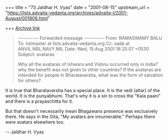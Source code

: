 +++
title = "73 Jaldhar H. Vyas"
date = "2001-08-15"
upstream_url = "https://lists.advaita-vedanta.org/archives/advaita-l/2001-August/001806.html"

+++
[Archive link](https://lists.advaita-vedanta.org/archives/advaita-l/2001-August/001806.html)

>---------- Forwarded message ----------
>From: RAMASWAMY BALU <jsrswamy at hotmail.com>
>To: listmaster at lists.advaita-vedanta.org
>Cc: sada at ANVIL.NRL.NAVY.MIL
>Date: Wed, 15 Aug 2001 18:25:07 +0530
>Subject: avataras
>
>
>
>   Why all the avataras of Ishwara and Vishnu occurred only in India? why
>the benefit was not given to other countries? If the avataras are
>intended
>for people in Bharatavarsha, what was the form of salvation for others?

It is true that Bharatavarsha has a special place.  It is the vedi
(altar) of the world.  It is the punyabhumi.  That's why it is a sin to
cross the "Kala paani" and there is a prayaschitta for it.

But that doesn't necessarily mean Bhagawans presence was exclusively
there.  He says in the Gita, "My avatars are innumerable."  Perhaps there
were avatars elsewhere too.

--
Jaldhar H. Vyas <jaldhar at braincells.com>


